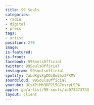 ```yaml
---
title: 99 Souls
categories:
- radio
- digital
- press
tags:
- artist
position: 270
image: 
is-featured: 
is-front: 
facebook: 99SoulsOfficial
twitter: 99SoulsOfficial
instagram: 99soulsofficial
spotify: 7aLdKgvXgDQz0wi5z2PKMV
soundcloud: 99SoulsOfficial
youtube: UCsXPiMh3DP2l5G7esryLSPA
apple: gb/artist/99-souls/id973473733
layout: client
---
```


